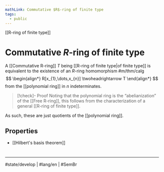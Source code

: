 ```yaml
---
mathLink: Commutative $R$-ring of finite type
tags:
  - public
---
```

[[R-ring of finite type]]
# Commutative $R$-ring of finite type

A [[Commutative R-ring]] $T$ being [[R-ring of finite type|of finite type]] is equivalent to the existence of an $R$-ring homomorphism #m/thm/calg
$$
\begin{align*}
R[x_{1},\dots,x_{n}] \twoheadrightarrow T
\end{align*}
$$
from the [[polynomial ring]] in $n$ indeterminates.

> [!check]- Proof
> Noting that the polynomial ring is the “abelianization” of the [[Free R-ring]], 
> this follows from the characterization of a general [[R-ring of finite type]]. <span class="QED"/>

As such, these are just quotients of the [[polynomial ring]].

## Properties

- [[Hilbert's basis theorem]]

#
---
#state/develop | #lang/en | #SemBr
